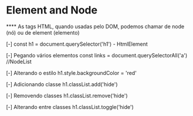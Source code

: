 # Element and Node
**** As tags HTML, quando usadas pelo DOM,  podemos chamar de node (nó) ou de element (elemento)

[-] 
  const h1 = document.querySelector('h1') - HtmlElement

[-] Pegando vários elementos
  const links = document.querySelectorAll('a') //NodeList

[-] Alterando o estilo
  h1.style.backgroundColor = 'red'

[-] Adicionando classe
  h1.classList.add('hide')

[-] Removendo classes
  h1.classList.remove('hide')

[-] Alterando entre classes
  h1.classList.toggle('hide')


#